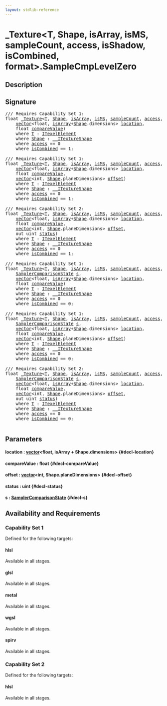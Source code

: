 ```yaml
---
layout: stdlib-reference
---
```


# \_Texture\<T, Shape, isArray, isMS, sampleCount, access, isShadow, isCombined, format\>\.SampleCmpLevelZero

## Description





## Signature 

<pre>
/// Requires Capability Set 1:
<span class="code_keyword">float</span> <a href="/stdlib-reference/types/0texture-01/index" class="code_type">_Texture</a>&lt;<a href="/stdlib-reference/types/0texture-01/index#typeparam-T" class="code_type">T</a>, <a href="/stdlib-reference/types/0texture-01/index#typeparam-Shape" class="code_type">Shape</a>, <a href="/stdlib-reference/types/0texture-01/index#decl-isArray" class="code_var">isArray</a>, <a href="/stdlib-reference/types/0texture-01/index#decl-isMS" class="code_var">isMS</a>, <a href="/stdlib-reference/types/0texture-01/index#decl-sampleCount" class="code_var">sampleCount</a>, <a href="/stdlib-reference/types/0texture-01/index#decl-access" class="code_var">access</a>, <a href="/stdlib-reference/types/0texture-01/index#decl-isShadow" class="code_var">isShadow</a>, <a href="/stdlib-reference/types/0texture-01/index#decl-isCombined" class="code_var">isCombined</a>, <a href="/stdlib-reference/types/0texture-01/index#decl-format" class="code_var">format</a>&gt;.<a href="/stdlib-reference/types/0texture-01/samplecmplevelzero-069e">SampleCmpLevelZero</a>(
    <a href="/stdlib-reference/types/vector/index" class="code_type">vector</a>&lt;<span class="code_keyword">float</span>, <a href="/stdlib-reference/types/0texture-01/index#decl-isArray" class="code_var">isArray</a>+<a href="/stdlib-reference/types/0texture-01/index#typeparam-Shape" class="code_type">Shape</a>.dimensions&gt; <a href="/stdlib-reference/types/0texture-01/samplecmplevelzero-069e#decl-location" class="code_param">location</a>,
    <span class="code_keyword">float</span> <a href="/stdlib-reference/types/0texture-01/samplecmplevelzero-069e#decl-compareValue" class="code_param">compareValue</a>)
    <span class='code_keyword'>where</span> <a href="/stdlib-reference/types/0texture-01/index#typeparam-T" class="code_type">T</a> : <a href="/stdlib-reference/interfaces/itexelelement-016/index" class="code_type">ITexelElement</a>
    <span class='code_keyword'>where</span> <a href="/stdlib-reference/types/0texture-01/index#typeparam-Shape" class="code_type">Shape</a> : <a href="/stdlib-reference/interfaces/0_itextureshape-023a/index" class="code_type">__ITextureShape</a>
    <span class='code_keyword'>where</span> <a href="/stdlib-reference/types/0texture-01/index#decl-access" class="code_var">access</a> == 0
    <span class='code_keyword'>where</span> <a href="/stdlib-reference/types/0texture-01/index#decl-isCombined" class="code_var">isCombined</a> == 1;

/// Requires Capability Set 1:
<span class="code_keyword">float</span> <a href="/stdlib-reference/types/0texture-01/index" class="code_type">_Texture</a>&lt;<a href="/stdlib-reference/types/0texture-01/index#typeparam-T" class="code_type">T</a>, <a href="/stdlib-reference/types/0texture-01/index#typeparam-Shape" class="code_type">Shape</a>, <a href="/stdlib-reference/types/0texture-01/index#decl-isArray" class="code_var">isArray</a>, <a href="/stdlib-reference/types/0texture-01/index#decl-isMS" class="code_var">isMS</a>, <a href="/stdlib-reference/types/0texture-01/index#decl-sampleCount" class="code_var">sampleCount</a>, <a href="/stdlib-reference/types/0texture-01/index#decl-access" class="code_var">access</a>, <a href="/stdlib-reference/types/0texture-01/index#decl-isShadow" class="code_var">isShadow</a>, <a href="/stdlib-reference/types/0texture-01/index#decl-isCombined" class="code_var">isCombined</a>, <a href="/stdlib-reference/types/0texture-01/index#decl-format" class="code_var">format</a>&gt;.<a href="/stdlib-reference/types/0texture-01/samplecmplevelzero-069e">SampleCmpLevelZero</a>(
    <a href="/stdlib-reference/types/vector/index" class="code_type">vector</a>&lt;<span class="code_keyword">float</span>, <a href="/stdlib-reference/types/0texture-01/index#decl-isArray" class="code_var">isArray</a>+<a href="/stdlib-reference/types/0texture-01/index#typeparam-Shape" class="code_type">Shape</a>.dimensions&gt; <a href="/stdlib-reference/types/0texture-01/samplecmplevelzero-069e#decl-location" class="code_param">location</a>,
    <span class="code_keyword">float</span> <a href="/stdlib-reference/types/0texture-01/samplecmplevelzero-069e#decl-compareValue" class="code_param">compareValue</a>,
    <a href="/stdlib-reference/types/vector/index" class="code_type">vector</a>&lt;<span class="code_keyword">int</span>, <a href="/stdlib-reference/types/0texture-01/index#typeparam-Shape" class="code_type">Shape</a>.planeDimensions&gt; <a href="/stdlib-reference/types/0texture-01/samplecmplevelzero-069e#decl-offset" class="code_param">offset</a>)
    <span class='code_keyword'>where</span> <a href="/stdlib-reference/types/0texture-01/index#typeparam-T" class="code_type">T</a> : <a href="/stdlib-reference/interfaces/itexelelement-016/index" class="code_type">ITexelElement</a>
    <span class='code_keyword'>where</span> <a href="/stdlib-reference/types/0texture-01/index#typeparam-Shape" class="code_type">Shape</a> : <a href="/stdlib-reference/interfaces/0_itextureshape-023a/index" class="code_type">__ITextureShape</a>
    <span class='code_keyword'>where</span> <a href="/stdlib-reference/types/0texture-01/index#decl-access" class="code_var">access</a> == 0
    <span class='code_keyword'>where</span> <a href="/stdlib-reference/types/0texture-01/index#decl-isCombined" class="code_var">isCombined</a> == 1;

/// Requires Capability Set 2:
<span class="code_keyword">float</span> <a href="/stdlib-reference/types/0texture-01/index" class="code_type">_Texture</a>&lt;<a href="/stdlib-reference/types/0texture-01/index#typeparam-T" class="code_type">T</a>, <a href="/stdlib-reference/types/0texture-01/index#typeparam-Shape" class="code_type">Shape</a>, <a href="/stdlib-reference/types/0texture-01/index#decl-isArray" class="code_var">isArray</a>, <a href="/stdlib-reference/types/0texture-01/index#decl-isMS" class="code_var">isMS</a>, <a href="/stdlib-reference/types/0texture-01/index#decl-sampleCount" class="code_var">sampleCount</a>, <a href="/stdlib-reference/types/0texture-01/index#decl-access" class="code_var">access</a>, <a href="/stdlib-reference/types/0texture-01/index#decl-isShadow" class="code_var">isShadow</a>, <a href="/stdlib-reference/types/0texture-01/index#decl-isCombined" class="code_var">isCombined</a>, <a href="/stdlib-reference/types/0texture-01/index#decl-format" class="code_var">format</a>&gt;.<a href="/stdlib-reference/types/0texture-01/samplecmplevelzero-069e">SampleCmpLevelZero</a>(
    <a href="/stdlib-reference/types/vector/index" class="code_type">vector</a>&lt;<span class="code_keyword">float</span>, <a href="/stdlib-reference/types/0texture-01/index#decl-isArray" class="code_var">isArray</a>+<a href="/stdlib-reference/types/0texture-01/index#typeparam-Shape" class="code_type">Shape</a>.dimensions&gt; <a href="/stdlib-reference/types/0texture-01/samplecmplevelzero-069e#decl-location" class="code_param">location</a>,
    <span class="code_keyword">float</span> <a href="/stdlib-reference/types/0texture-01/samplecmplevelzero-069e#decl-compareValue" class="code_param">compareValue</a>,
    <a href="/stdlib-reference/types/vector/index" class="code_type">vector</a>&lt;<span class="code_keyword">int</span>, <a href="/stdlib-reference/types/0texture-01/index#typeparam-Shape" class="code_type">Shape</a>.planeDimensions&gt; <a href="/stdlib-reference/types/0texture-01/samplecmplevelzero-069e#decl-offset" class="code_param">offset</a>,
    <span class="code_keyword">out</span> <span class="code_keyword">uint</span> <a href="/stdlib-reference/types/0texture-01/samplecmplevelzero-069e#decl-status" class="code_param">status</a>)
    <span class='code_keyword'>where</span> <a href="/stdlib-reference/types/0texture-01/index#typeparam-T" class="code_type">T</a> : <a href="/stdlib-reference/interfaces/itexelelement-016/index" class="code_type">ITexelElement</a>
    <span class='code_keyword'>where</span> <a href="/stdlib-reference/types/0texture-01/index#typeparam-Shape" class="code_type">Shape</a> : <a href="/stdlib-reference/interfaces/0_itextureshape-023a/index" class="code_type">__ITextureShape</a>
    <span class='code_keyword'>where</span> <a href="/stdlib-reference/types/0texture-01/index#decl-access" class="code_var">access</a> == 0
    <span class='code_keyword'>where</span> <a href="/stdlib-reference/types/0texture-01/index#decl-isCombined" class="code_var">isCombined</a> == 1;

/// Requires Capability Set 1:
<span class="code_keyword">float</span> <a href="/stdlib-reference/types/0texture-01/index" class="code_type">_Texture</a>&lt;<a href="/stdlib-reference/types/0texture-01/index#typeparam-T" class="code_type">T</a>, <a href="/stdlib-reference/types/0texture-01/index#typeparam-Shape" class="code_type">Shape</a>, <a href="/stdlib-reference/types/0texture-01/index#decl-isArray" class="code_var">isArray</a>, <a href="/stdlib-reference/types/0texture-01/index#decl-isMS" class="code_var">isMS</a>, <a href="/stdlib-reference/types/0texture-01/index#decl-sampleCount" class="code_var">sampleCount</a>, <a href="/stdlib-reference/types/0texture-01/index#decl-access" class="code_var">access</a>, <a href="/stdlib-reference/types/0texture-01/index#decl-isShadow" class="code_var">isShadow</a>, <a href="/stdlib-reference/types/0texture-01/index#decl-isCombined" class="code_var">isCombined</a>, <a href="/stdlib-reference/types/0texture-01/index#decl-format" class="code_var">format</a>&gt;.<a href="/stdlib-reference/types/0texture-01/samplecmplevelzero-069e">SampleCmpLevelZero</a>(
    <a href="/stdlib-reference/types/samplercomparisonstate-07h/index" class="code_type">SamplerComparisonState</a> <a href="/stdlib-reference/types/0texture-01/samplecmplevelzero-069e#decl-s" class="code_param">s</a>,
    <a href="/stdlib-reference/types/vector/index" class="code_type">vector</a>&lt;<span class="code_keyword">float</span>, <a href="/stdlib-reference/types/0texture-01/index#decl-isArray" class="code_var">isArray</a>+<a href="/stdlib-reference/types/0texture-01/index#typeparam-Shape" class="code_type">Shape</a>.dimensions&gt; <a href="/stdlib-reference/types/0texture-01/samplecmplevelzero-069e#decl-location" class="code_param">location</a>,
    <span class="code_keyword">float</span> <a href="/stdlib-reference/types/0texture-01/samplecmplevelzero-069e#decl-compareValue" class="code_param">compareValue</a>)
    <span class='code_keyword'>where</span> <a href="/stdlib-reference/types/0texture-01/index#typeparam-T" class="code_type">T</a> : <a href="/stdlib-reference/interfaces/itexelelement-016/index" class="code_type">ITexelElement</a>
    <span class='code_keyword'>where</span> <a href="/stdlib-reference/types/0texture-01/index#typeparam-Shape" class="code_type">Shape</a> : <a href="/stdlib-reference/interfaces/0_itextureshape-023a/index" class="code_type">__ITextureShape</a>
    <span class='code_keyword'>where</span> <a href="/stdlib-reference/types/0texture-01/index#decl-access" class="code_var">access</a> == 0
    <span class='code_keyword'>where</span> <a href="/stdlib-reference/types/0texture-01/index#decl-isCombined" class="code_var">isCombined</a> == 0;

/// Requires Capability Set 1:
<span class="code_keyword">float</span> <a href="/stdlib-reference/types/0texture-01/index" class="code_type">_Texture</a>&lt;<a href="/stdlib-reference/types/0texture-01/index#typeparam-T" class="code_type">T</a>, <a href="/stdlib-reference/types/0texture-01/index#typeparam-Shape" class="code_type">Shape</a>, <a href="/stdlib-reference/types/0texture-01/index#decl-isArray" class="code_var">isArray</a>, <a href="/stdlib-reference/types/0texture-01/index#decl-isMS" class="code_var">isMS</a>, <a href="/stdlib-reference/types/0texture-01/index#decl-sampleCount" class="code_var">sampleCount</a>, <a href="/stdlib-reference/types/0texture-01/index#decl-access" class="code_var">access</a>, <a href="/stdlib-reference/types/0texture-01/index#decl-isShadow" class="code_var">isShadow</a>, <a href="/stdlib-reference/types/0texture-01/index#decl-isCombined" class="code_var">isCombined</a>, <a href="/stdlib-reference/types/0texture-01/index#decl-format" class="code_var">format</a>&gt;.<a href="/stdlib-reference/types/0texture-01/samplecmplevelzero-069e">SampleCmpLevelZero</a>(
    <a href="/stdlib-reference/types/samplercomparisonstate-07h/index" class="code_type">SamplerComparisonState</a> <a href="/stdlib-reference/types/0texture-01/samplecmplevelzero-069e#decl-s" class="code_param">s</a>,
    <a href="/stdlib-reference/types/vector/index" class="code_type">vector</a>&lt;<span class="code_keyword">float</span>, <a href="/stdlib-reference/types/0texture-01/index#decl-isArray" class="code_var">isArray</a>+<a href="/stdlib-reference/types/0texture-01/index#typeparam-Shape" class="code_type">Shape</a>.dimensions&gt; <a href="/stdlib-reference/types/0texture-01/samplecmplevelzero-069e#decl-location" class="code_param">location</a>,
    <span class="code_keyword">float</span> <a href="/stdlib-reference/types/0texture-01/samplecmplevelzero-069e#decl-compareValue" class="code_param">compareValue</a>,
    <a href="/stdlib-reference/types/vector/index" class="code_type">vector</a>&lt;<span class="code_keyword">int</span>, <a href="/stdlib-reference/types/0texture-01/index#typeparam-Shape" class="code_type">Shape</a>.planeDimensions&gt; <a href="/stdlib-reference/types/0texture-01/samplecmplevelzero-069e#decl-offset" class="code_param">offset</a>)
    <span class='code_keyword'>where</span> <a href="/stdlib-reference/types/0texture-01/index#typeparam-T" class="code_type">T</a> : <a href="/stdlib-reference/interfaces/itexelelement-016/index" class="code_type">ITexelElement</a>
    <span class='code_keyword'>where</span> <a href="/stdlib-reference/types/0texture-01/index#typeparam-Shape" class="code_type">Shape</a> : <a href="/stdlib-reference/interfaces/0_itextureshape-023a/index" class="code_type">__ITextureShape</a>
    <span class='code_keyword'>where</span> <a href="/stdlib-reference/types/0texture-01/index#decl-access" class="code_var">access</a> == 0
    <span class='code_keyword'>where</span> <a href="/stdlib-reference/types/0texture-01/index#decl-isCombined" class="code_var">isCombined</a> == 0;

/// Requires Capability Set 2:
<span class="code_keyword">float</span> <a href="/stdlib-reference/types/0texture-01/index" class="code_type">_Texture</a>&lt;<a href="/stdlib-reference/types/0texture-01/index#typeparam-T" class="code_type">T</a>, <a href="/stdlib-reference/types/0texture-01/index#typeparam-Shape" class="code_type">Shape</a>, <a href="/stdlib-reference/types/0texture-01/index#decl-isArray" class="code_var">isArray</a>, <a href="/stdlib-reference/types/0texture-01/index#decl-isMS" class="code_var">isMS</a>, <a href="/stdlib-reference/types/0texture-01/index#decl-sampleCount" class="code_var">sampleCount</a>, <a href="/stdlib-reference/types/0texture-01/index#decl-access" class="code_var">access</a>, <a href="/stdlib-reference/types/0texture-01/index#decl-isShadow" class="code_var">isShadow</a>, <a href="/stdlib-reference/types/0texture-01/index#decl-isCombined" class="code_var">isCombined</a>, <a href="/stdlib-reference/types/0texture-01/index#decl-format" class="code_var">format</a>&gt;.<a href="/stdlib-reference/types/0texture-01/samplecmplevelzero-069e">SampleCmpLevelZero</a>(
    <a href="/stdlib-reference/types/samplercomparisonstate-07h/index" class="code_type">SamplerComparisonState</a> <a href="/stdlib-reference/types/0texture-01/samplecmplevelzero-069e#decl-s" class="code_param">s</a>,
    <a href="/stdlib-reference/types/vector/index" class="code_type">vector</a>&lt;<span class="code_keyword">float</span>, <a href="/stdlib-reference/types/0texture-01/index#decl-isArray" class="code_var">isArray</a>+<a href="/stdlib-reference/types/0texture-01/index#typeparam-Shape" class="code_type">Shape</a>.dimensions&gt; <a href="/stdlib-reference/types/0texture-01/samplecmplevelzero-069e#decl-location" class="code_param">location</a>,
    <span class="code_keyword">float</span> <a href="/stdlib-reference/types/0texture-01/samplecmplevelzero-069e#decl-compareValue" class="code_param">compareValue</a>,
    <a href="/stdlib-reference/types/vector/index" class="code_type">vector</a>&lt;<span class="code_keyword">int</span>, <a href="/stdlib-reference/types/0texture-01/index#typeparam-Shape" class="code_type">Shape</a>.planeDimensions&gt; <a href="/stdlib-reference/types/0texture-01/samplecmplevelzero-069e#decl-offset" class="code_param">offset</a>,
    <span class="code_keyword">out</span> <span class="code_keyword">uint</span> <a href="/stdlib-reference/types/0texture-01/samplecmplevelzero-069e#decl-status" class="code_param">status</a>)
    <span class='code_keyword'>where</span> <a href="/stdlib-reference/types/0texture-01/index#typeparam-T" class="code_type">T</a> : <a href="/stdlib-reference/interfaces/itexelelement-016/index" class="code_type">ITexelElement</a>
    <span class='code_keyword'>where</span> <a href="/stdlib-reference/types/0texture-01/index#typeparam-Shape" class="code_type">Shape</a> : <a href="/stdlib-reference/interfaces/0_itextureshape-023a/index" class="code_type">__ITextureShape</a>
    <span class='code_keyword'>where</span> <a href="/stdlib-reference/types/0texture-01/index#decl-access" class="code_var">access</a> == 0
    <span class='code_keyword'>where</span> <a href="/stdlib-reference/types/0texture-01/index#decl-isCombined" class="code_var">isCombined</a> == 0;

</pre>

## Parameters

#### location  : [vector](/stdlib-reference/types/vector/index)\<float, isArray + Shape\.dimensions\> {#decl-location}
#### compareValue  : float {#decl-compareValue}
#### offset  : [vector](/stdlib-reference/types/vector/index)\<int, Shape\.planeDimensions\> {#decl-offset}
#### status  : uint {#decl-status}
#### s  : [SamplerComparisonState](/stdlib-reference/types/samplercomparisonstate-07h/index) {#decl-s}

## Availability and Requirements

### Capability Set 1

Defined for the following targets:

#### hlsl
Available in all stages.

#### glsl
Available in all stages.

#### metal
Available in all stages.

#### wgsl
Available in all stages.

#### spirv
Available in all stages.


### Capability Set 2

Defined for the following targets:

#### hlsl
Available in all stages.



